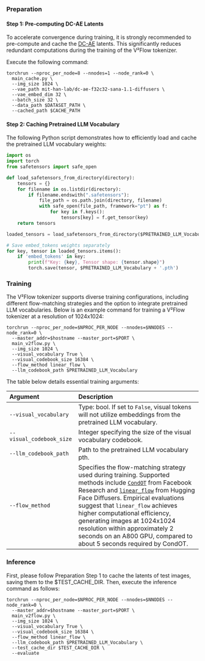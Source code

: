 ### Preparation

#### Step 1: Pre-computing DC-AE Latents

To accelerate convergence during training, it is strongly recommended to pre-compute and cache the [DC-AE](https://github.com/mit-han-lab/efficientvit/blob/master/assets/docs/dc_ae_sana_1.1.md) latents. This significantly reduces redundant computations during the training of the V²Flow tokenizer.

Execute the following command:

```shell
torchrun --nproc_per_node=8 --nnodes=1 --node_rank=0 \
  main_cache.py \
  --img_size 1024 \
  --vae_path mit-han-lab/dc-ae-f32c32-sana-1.1-diffusers \
  --vae_embed_dim 32 \
  --batch_size 32 \
  --data_path $DATASET_PATH \
  --cached_path $CACHE_PATH
```

#### Step 2: Caching Pretrained LLM Vocabulary

The following Python script demonstrates how to efficiently load and cache the pretrained LLM vocabulary weights:

```python
import os
import torch
from safetensors import safe_open

def load_safetensors_from_directory(directory):
    tensors = {}
    for filename in os.listdir(directory):
        if filename.endswith(".safetensors"):
            file_path = os.path.join(directory, filename)
            with safe_open(file_path, framework="pt") as f:
                for key in f.keys():
                    tensors[key] = f.get_tensor(key)
    return tensors

loaded_tensors = load_safetensors_from_directory($PRETRAINED_LLM_Vocabulary)

# Save embed_tokens weights separately
for key, tensor in loaded_tensors.items():
    if 'embed_tokens' in key:
        print(f"Key: {key}, Tensor shape: {tensor.shape}")
        torch.save(tensor, $PRETRAINED_LLM_Vocabulary + '.pth')
```

### Training

The V²Flow tokenizer supports diverse training configurations, including different flow-matching strategies and the option to integrate pretrained LLM vocabularies. Below is an example command for training a V²Flow tokenizer at a resolution of 1024x1024:

```shell
torchrun --nproc_per_node=$NPROC_PER_NODE --nnodes=$NNODES --node_rank=0 \
  --master_addr=$hostname --master_port=$PORT \
  main_v2flow.py \
  --img_size 1024 \
  --visual_vocabulary True \
  --visual_codebook_size 16384 \
  --flow_method linear_flow \
  --llm_codebook_path $PRETRAINED_LLM_Vocabulary
```

The table below details essential training arguments:

| Argument | Description |
|:---|:---|
| `--visual_vocabulary` | Type: bool. If set to `False`, visual tokens will not utilize embeddings from the pretrained LLM vocabulary. |
| `--visual_codebook_size` | Integer specifying the size of the visual vocabulary codebook. |
| `--llm_codebook_path` | Path to the pretrained LLM vocabulary pth. |
| `--flow_method` | Specifies the flow-matching strategy used during training. Supported methods include [`CondOT`](https://github.com/facebookresearch/flow_matching) from Facebook Research and [`linear_flow`](https://github.com/huggingface/diffusers) from Hugging Face Diffusers. Empirical evaluations suggest that `linear_flow` achieves higher computational efficiency, generating images at 1024x1024 resolution within approximately 2 seconds on an A800 GPU, compared to about 5 seconds required by CondOT. |


### Inference
First, please follow Preparation Step 1 to cache the latents of test images,  saving them to the $TEST_CACHE_DIR. Then, execute the inference command as follows:

```shell
torchrun --nproc_per_node=$NPROC_PER_NODE --nnodes=$NNODES --node_rank=0 \
  --master_addr=$hostname --master_port=$PORT \
  main_v2flow.py \
  --img_size 1024 \
  --visual_vocabulary True \
  --visual_codebook_size 16384 \
  --flow_method linear_flow \
  --llm_codebook_path $PRETRAINED_LLM_Vocabulary \
  --test_cache_dir $TEST_CACHE_DIR \
  --evaluate 
```